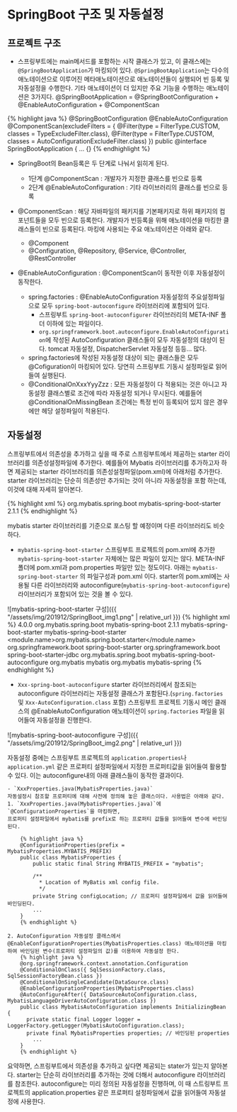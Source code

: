 # SpringBoot 구조 및 자동설정

## 프로젝트 구조
- 스프링부트에는 main메서드를 포함하는 시작 클래스가 있고, 이 클래스에는 `@SpringBootApplication`가 마킹되어 있다.
`@SpringBootApplication`는 다수의 애노테이션으로 이루어진 메타애노테이션으로 애노테이션들이 실행되어 빈 등록 및 자동설정을 수행한다.
기타 애노테이션이 더 있지만 주요 기능을 수행하는 애노테이션은 3가지다.
@SpringBootApplication = @SpringBootConfiguration + @EnableAutoConfiguration + @ComponentScan

{% highlight java %}
@SpringBootConfiguration
@EnableAutoConfiguration
@ComponentScan(excludeFilters = { @Filter(type = FilterType.CUSTOM, classes = TypeExcludeFilter.class),
        @Filter(type = FilterType.CUSTOM, classes = AutoConfigurationExcludeFilter.class) })
public @interface SpringBootApplication {
...
{}
{% endhighlight %}

- SpringBoot의 Bean등록은 두 단계로 나눠서 읽히게 된다.
    - 1단계 @ComponentScan : 개발자가 지정한 클래스를 빈으로 등록
    - 2단계 @EnableAutoConfiguration : 기타 라이브러리의 클래스를 빈으로 등록
    
- @ComponentScan : 해당 자바파일의 패키지를 기본패키지로 하위 패키지의 컴포넌트들을 모두 빈으로 등록한다. 개발자가 빈등록을 위해 애노테이션을 마킹한 클래스들이 빈으로 등록된다. 마킹에 사용되는 주요 애노테이션은 아래와 같다.
    - @Component
    - @Configuration, @Repository, @Service, @Controller, @RestController
    
- @EnableAutoConfiguration : @ComponentScan이 동작한 이후 자동설정이 동작한다.
    - spring.factories : @EnableAutoConfiguration 자동설정의 주요설정파일으로 모두 `spring-boot-autoconfigure` 라이브러리에 포함되어 있다.
        - 스프링부트 `spring-boot-autoconfigurer` 라이브러리의 META-INF 폴더 이하에 있는 파일이다.
        - `org.springframework.boot.autoconfigure.EnableAutoConfiguration`에 작성된 AutoConfiguration 클래스들이 모두 자동설정의 대상이 된다.
        tomcat 자동설정, DispatcherServlet 자동설정 등등... 많다.
    - spring.factories에 작성된 자동설정 대상이 되는 클래스들은 모두 @Cofiguration이 마킹되어 있다. 당연히 스프링부트 기동시 설정파일로 읽어들여 실행된다.
    - @ConditionalOnXxxYyyZzz : 모든 자동설정이 다 적용되는 것은 아니고 자동설정 클래스별로 조건에 따라 자동설정 되거나 무시된다. 
    예를들어 @ConditionalOnMissingBean 조건에는 특정 빈이 등록되어 있지 않은 경우에만 헤당 설정파일이 적용된다.

## 자동설정
스프링부트에서 의존성을 추가하고 싶을 때 주로 스프링부트에서 제공하는 starter 라이브러리를 의존성설정파일에 추가한다. 예를들어 Mybatis 라이브러리를 추가하고자 하면 제공되는 starter 라이브러리를 의존성설정파일(pom.xml)에 아래처럼 추가한다. starter 라이브러리는 단순히 의존성만 추가되는 것이 아니라 자동설정을 포함 하는데, 이것에 대해 자세히 알아본다.

{% highlight xml %}
    <dependency>
        <groupId>org.mybatis.spring.boot</groupId>
        <artifactId>mybatis-spring-boot-starter</artifactId>
        <version>2.1.1</version>
    </dependency>
{% endhighlight %}

mybatis starter 라이브러리를 기준으로 포스팅 할 예정이며 다른 라이브러리도 비슷하다.

- `mybatis-spring-boot-starter` 
스프링부트 프로젝트의 pom.xml에 추가한 `mybatis-spring-boot-starter` 자체에는 많은 파일이 있지는 않다. META-INF 폴더에 pom.xml과 pom.properties 파일만 있는 정도이다.
아래는 `mybatis-spring-boot-starter` 의 파일구성과 pom.xml 이다. starter의 pom.xml에는 사용될 다른 라이브러리와 autoconfigure(`mybatis-spring-boot-autoconfigure`) 라이브러리가 포함되어 있는 것을 볼 수 있다.

![mybatis-spring-boot-starter 구성]({{ "/assets/img/201912/SpringBoot_img1.png" | relative_url }})
{% highlight xml %}
<project xmlns="http://maven.apache.org/POM/4.0.0" xmlns:xsi="http://www.w3.org/2001/XMLSchema-instance" xsi:schemaLocation="http://maven.apache.org/POM/4.0.0 http://maven.apache.org/xsd/maven-4.0.0.xsd">
  <modelVersion>4.0.0</modelVersion>
  <parent>
    <groupId>org.mybatis.spring.boot</groupId>
    <artifactId>mybatis-spring-boot</artifactId>
    <version>2.1.1</version>
  </parent>
  <artifactId>mybatis-spring-boot-starter</artifactId>
  <name>mybatis-spring-boot-starter</name>
  <properties>
    <module.name>org.mybatis.spring.boot.starter</module.name>
  </properties>
  <dependencies>
    <dependency>
      <groupId>org.springframework.boot</groupId>
      <artifactId>spring-boot-starter</artifactId>
    </dependency>
    <dependency>
      <groupId>org.springframework.boot</groupId>
      <artifactId>spring-boot-starter-jdbc</artifactId>
    </dependency>
    <dependency>
      <groupId>org.mybatis.spring.boot</groupId>
      <artifactId>mybatis-spring-boot-autoconfigure</artifactId>
    </dependency>
    <dependency>
      <groupId>org.mybatis</groupId>
      <artifactId>mybatis</artifactId>
    </dependency>
    <dependency>
      <groupId>org.mybatis</groupId>
      <artifactId>mybatis-spring</artifactId>
    </dependency>
  </dependencies>
</project>
{% endhighlight %}

- `Xxx-spring-boot-autoconfigure`
starter 라이브러리에서 참조되는 autoconfigure 라이브러리는 자동설정 클래스가 포함된다.(`spring.factories` 및 `Xxx-AutoConfiguration.class` 포함)
스프링부트 프로젝트 기동시 메인 클래스의 @EnableAutoConfiguration 애노테이션이 `spring.factories` 파일을 읽어들여 자동설정을 진행한다.

![mybatis-spring-boot-autoconfigure 구성]({{ "/assets/img/201912/SpringBoot_img2.png" | relative_url }})

자동설정 중에는 스프링부트 프로젝트의 `application.properties`나 `application.yml` 같은 프로퍼티 설정파일에서 지정한 프로퍼티값을 읽어들여 활용할 수 있다. 이는 autoconfigure내의 아래 클래스들이 동작한 결과이다.

    - `XxxProperties.java(MybatisProperties.java)`
    자동설정시 참조할 프로퍼티에 대해 사전에 정의해 놓은 클래스이다. 사용법은 아래와 같다. 
    1. `XxxProperties.java(MybatisProperties.java)`에 `@ConfigurationProperties`을 마킹하면,
    프로퍼티 설정파일에서 mybatis를 prefix로 하는 프로퍼티 값들을 읽어들여 변수에 바인딩된다.
        
        {% highlight java %}    
        @ConfigurationProperties(prefix = MybatisProperties.MYBATIS_PREFIX)
        public class MybatisProperties {
            public static final String MYBATIS_PREFIX = "mybatis";
        	
            /**
              * Location of MyBatis xml config file.
              */
            private String configLocation; // 프로퍼티 설정파일에서 값을 읽어들여 바인딩된다.
            ...
        }
        {% endhighlight %}

    2. AutoConfiguration 자동설정 클래스에서 @EnableConfigurationProperties(MybatisProperties.class) 애노테이션을 마킹하여 바인딩된 변수(프로퍼티 설정파일의 값)를 이용하여 자동설정 한다.
        {% highlight java %}
        @org.springframework.context.annotation.Configuration
        @ConditionalOnClass({ SqlSessionFactory.class, SqlSessionFactoryBean.class })
        @ConditionalOnSingleCandidate(DataSource.class)
        @EnableConfigurationProperties(MybatisProperties.class)
        @AutoConfigureAfter({ DataSourceAutoConfiguration.class, MybatisLanguageDriverAutoConfiguration.class })
        public class MybatisAutoConfiguration implements InitializingBean {
          private static final Logger logger = LoggerFactory.getLogger(MybatisAutoConfiguration.class);
          private final MybatisProperties properties; // 바인딩된 properties
            ...
        }
        {% endhighlight %}

요약하면, 
스프링부트에서 의존성을 추가하고 싶다면 제공되는 stater가 있는지 알아본다.
starter는 단순히 라이브러리를 추가하는 것에 더해서  autoconfigure 라이브러리를 참조한다.
autoconfigure는 미리 정의된 자동설정을 진행하며, 이 때 스트링부트 프로젝트의 application.properties 같은 프로퍼티 설정파일에서 값을 읽어들여 자동설정에 사용한다. 
